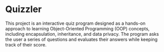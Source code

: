 # Quizzler
This project is an interactive quiz program designed as a hands-on approach to learning Object-Oriented Programming (OOP) concepts, including encapsulation, inheritance, and data privacy. The program asks the user a series of questions and evaluates their answers while keeping track of their score.
